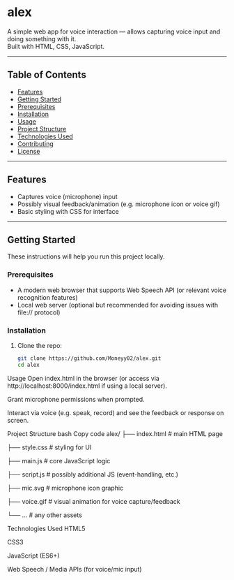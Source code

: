 # alex

A simple web app for voice interaction — allows capturing voice input and doing something with it.  
Built with HTML, CSS, JavaScript.

---

## Table of Contents

- [Features](#features)  
- [Getting Started](#getting-started)  
- [Prerequisites](#prerequisites)  
- [Installation](#installation)  
- [Usage](#usage)  
- [Project Structure](#project-structure)  
- [Technologies Used](#technologies-used)  
- [Contributing](#contributing)  
- [License](#license)  

---

## Features

- Captures voice (microphone) input  
- Possibly visual feedback/animation (e.g. microphone icon or voice gif)  
- Basic styling with CSS for interface  

---

## Getting Started

These instructions will help you run this project locally.

### Prerequisites

- A modern web browser that supports Web Speech API (or relevant voice recognition features)  
- Local web server (optional but recommended for avoiding issues with file:// protocol)  

### Installation

1. Clone the repo:

   ```bash
   git clone https://github.com/Moneyy02/alex.git
   cd alex

Usage
Open index.html in the browser (or access via http://localhost:8000/index.html if using a local server).

Grant microphone permissions when prompted.

Interact via voice (e.g. speak, record) and see the feedback or response on screen.

Project Structure
bash
Copy code
alex/
├── index.html      # main HTML page

├── style.css       # styling for UI

├── main.js         # core JavaScript logic

├── script.js       # possibly additional JS (event-handling, etc.)

├── mic.svg         # microphone icon graphic

├── voice.gif       # visual animation for voice capture/feedback

└── ...             # any other assets

Technologies Used
HTML5

CSS3

JavaScript (ES6+)

Web Speech / Media APIs (for voice/mic input)
